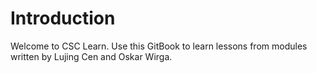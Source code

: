 # Introduction

Welcome to CSC Learn. Use this GitBook to learn lessons from modules written by Lujing Cen and Oskar Wirga.